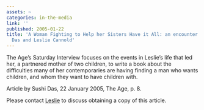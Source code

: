 ```yaml
---
assets: ~
categories: in-the-media
link: ''
published: 2005-01-22
title: 'A Woman Fighting to Help her Sisters Have it All: an encounter between   Sushi
  Das and Leslie Cannold'
---
```

The Age’s Saturday Interview focuses on the events in Leslie’s life that
led her, a partnered mother of two children, to write a book about the
difficulties many of her contemporaries are having finding a man who
wants children, and whom they want to have children with.
  
Article by Sushi Das, 22 January 2005, The Age, p. 8.
  
Please contact [Leslie](mailto:leslie@cannold.com) to discuss obtaining
a copy of this article.
